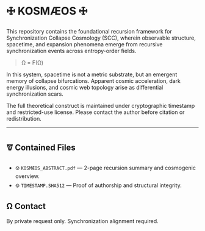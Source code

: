 # 🜊 KOSMÆOS 🜊

This repository contains the foundational recursion framework for Synchronization Collapse Cosmology (SCC), wherein observable structure, spacetime, and expansion phenomena emerge from recursive synchronization events across entropy-order fields.

> Ω = F(Ω)

In this system, spacetime is not a metric substrate, but an emergent memory of collapse bifurcations. Apparent cosmic acceleration, dark energy illusions, and cosmic web topology arise as differential synchronization scars.

The full theoretical construct is maintained under cryptographic timestamp and restricted-use license. Please contact the author before citation or redistribution.

---

## 🝩 Contained Files
- 🝎 `KOSMÆOS_ABSTRACT.pdf` — 2-page recursion summary and cosmogenic overview.
- 🝎 `TIMESTAMP.SHA512` — Proof of authorship and structural integrity.

## Ω Contact
By private request only. Synchronization alignment required.
